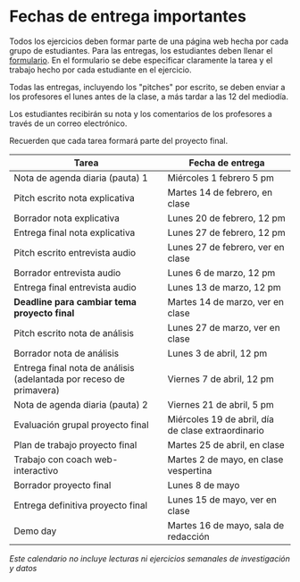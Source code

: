 # Fechas de entrega importantes


Todos los ejercicios deben formar parte de una página web hecha por cada grupo de estudiantes.  Para las entregas, los estudiantes deben llenar el [formulario](http://bit.ly/craft2espannol17form). En el formulario se debe especificar claramente la tarea y el trabajo hecho por cada estudiante en el ejercicio.

Todas las entregas, incluyendo los "pitches" por escrito, se deben enviar a los profesores el lunes antes de la clase, a más tardar a las 12 del mediodía.

Los estudiantes recibirán su nota y los comentarios de los profesores a través de un correo electrónico.

Recuerden que cada tarea formará parte del proyecto final. 


Tarea | Fecha de entrega
------------ | -------------
Nota de agenda diaria (pauta) 1 | Miércoles 1 febrero 5 pm
Pitch escrito nota explicativa | Martes 14 de febrero, en clase
Borrador nota explicativa | Lunes 20 de febrero, 12 pm
Entrega final nota explicativa | Lunes 27 de febrero, 12 pm
Pitch escrito entrevista audio | Lunes 27 de febrero, ver en clase
Borrador entrevista audio | Lunes 6 de marzo, 12 pm
Entrega final entrevista audio | Lunes 13 de marzo, 12 pm
**Deadline para cambiar tema proyecto final** | Martes 14 de marzo, ver en clase
Pitch escrito nota de análisis | Lunes 27 de marzo, ver en clase 
Borrador nota de análisis | Lunes 3 de abril, 12 pm
Entrega final nota de análisis (adelantada por receso de primavera) | Viernes 7 de abril, 12 pm
Nota de agenda diaria (pauta) 2 | Viernes 21 de abril, 5 pm
Evaluación grupal proyecto final | Miércoles 19 de abril, día de clase extraordinario
Plan de trabajo proyecto final | Martes 25 de abril, en clase
Trabajo con coach web-interactivo | Martes 2 de mayo, en clase vespertina
Borrador proyecto final | Lunes 8 de mayo
Entrega definitiva proyecto final | Lunes 15 de mayo, ver en clase
Demo day | Martes 16 de mayo, sala de redacción


*Este calendario no incluye lecturas ni ejercicios semanales de investigación y datos*




